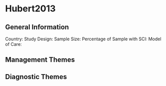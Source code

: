 # Hubert2013

## General Information
Country: 
Study Design: 
Sample Size: 
Percentage of Sample with SCI:
Model of Care: 

## Management Themes


## Diagnostic Themes
